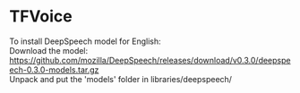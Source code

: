 # TFVoice
To install DeepSpeech model for English:  
Download the model: https://github.com/mozilla/DeepSpeech/releases/download/v0.3.0/deepspeech-0.3.0-models.tar.gz  
Unpack and put the 'models' folder in libraries/deepspeech/
